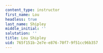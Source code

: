```yaml
---
content_type: instructor
first_name: Lou
headless: true
last_name: Shipley
middle_initial: ''
salutation: ''
title: Lou Shipley
uid: 765f151b-2e7e-e876-70f7-9f51cc96b357
---
```

